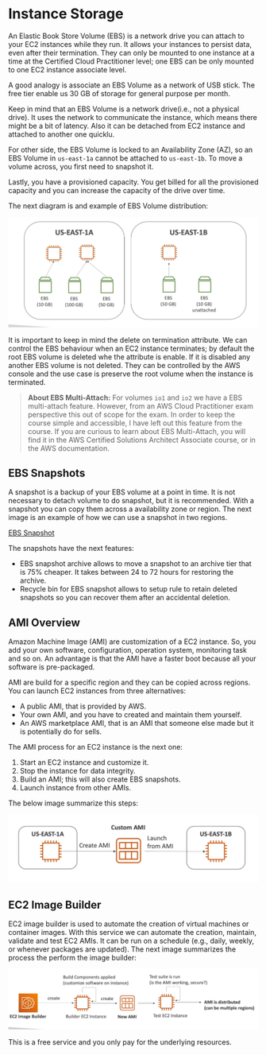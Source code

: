 Instance Storage
================

An Elastic Book Store Volume (EBS) is a network drive you can attach to your EC2 instances while they run. It allows your instances to persist data, even after their termination. They can only be mounted to one instance at a time at the Certified Cloud Practitioner level; one EBS can be only mounted to one EC2 instance associate level.

A good analogy is associate an EBS Volume as a network of USB stick. The free tier enable us 30 GB of storage for general purpose per month.

Keep in mind that an EBS Volume is a network drive(i.e., not a physical drive). It uses the network to communicate the instance, which means there might be a bit of latency. Also it can be detached from EC2 instance and attached to another one quicklu.

For other side, the EBS Volume is locked to an Availability Zone (AZ), so an EBS Volume in `us-east-1a` cannot be attached to `us-east-1b`. To move a volume across, you first need to snapshot it.

Lastly, you have a provisioned capacity. You get billed for all the provisioned capacity and you can increase the capacity of the drive over time.

The next diagram is and example of EBS Volume distribution:

![EBS Volume example](../assets/images/03A-ebs-volume-example.png)

It is important to keep in mind the delete on termination attribute. We can control the EBS behaviour when an EC2 instance terminates; by default the root EBS volume is deleted whe the attribute is enable. If it is disabled any another EBS volume is not deleted. They can be controlled by the AWS console and the use case is preserve the root volume when the instance is terminated.

> **About EBS Multi-Attach:** For volumes `io1` and `io2` we have a EBS multi-attach feature. However, from  an AWS Cloud Practitioner exam perspective this out of scope for the exam. In order to keep the course simple and accessible, I have left out this feature from the course. If you are curious to learn about EBS Multi-Attach, you will find it in the AWS Certified Solutions Architect Associate course, or in the AWS documentation.

EBS Snapshots
-------------

A snapshot is a backup of your EBS volume at a point in time. It is not necessary to detach volume to do snapshot, but it is recommended. With a snapshot you can copy them across a availability zone or region. The next image is an example of how we can use a snapshot in two regions.

[EBS Snapshot](../assets/images/03B-ebs-snapshots.png)

The snapshots have the next features:

- EBS snapshot archive allows to move a snapshot to an archive tier that is 75% cheaper. It takes between 24 to 72 hours for restoring the archive.
- Recycle bin for EBS snapshot allows to setup rule to retain deleted snapshots so you can recover them after an accidental deletion.

AMI Overview
------------

Amazon Machine Image (AMI) are customization of a EC2 instance. So, you add your own software, configuration, operation system, monitoring task and so on. An advantage is that the AMI have a faster boot because all your software is pre-packaged.

AMI are build for a specific region and they can be copied across regions. You can launch EC2 instances from three alternatives:

- A public AMI, that is provided by AWS.
- Your own AMI, and you have to created and maintain them yourself.
- An AWS marketplace AMI, that is an AMI that someone else made but it is potentially do for sells.

The AMI process for an EC2 instance is the next one:

1. Start an EC2 instance and customize it.
2. Stop the instance for data integrity.
3. Build an AMI; this will also create EBS snapshots.
4. Launch instance from other AMIs.

The below image summarize this steps:

![AMI Process](../assets/images/03C-ami-from-ec2.png)

EC2 Image Builder
-----------------

EC2 image builder is used to automate the creation of virtual machines or container images. With this service we can automate the creation, maintain, validate and test EC2 AMIs. It can be run on a schedule (e.g., daily, weekly, or whenever packages are updated). The next image summarizes the process the perform the image builder:

![EC2 Image Builder](../assets/images/03D-ec2-image-builder.png)

This is a free service and you only pay for the underlying resources.
